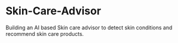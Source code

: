 # Skin-Care-Advisor
Building an AI based Skin care advisor to detect skin conditions and recommend skin care products.

